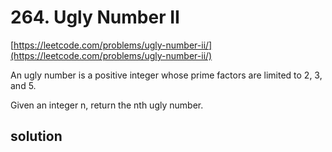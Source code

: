 # 264. Ugly Number II
[https://leetcode.com/problems/ugly-number-ii/](https://leetcode.com/problems/ugly-number-ii/)

An ugly number is a positive integer whose prime factors are limited to 2, 3, and 5.

Given an integer n, return the nth ugly number.

## solution

```python

```
